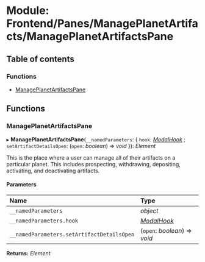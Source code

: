 # Module: Frontend/Panes/ManagePlanetArtifacts/ManagePlanetArtifactsPane

## Table of contents

### Functions

- [ManagePlanetArtifactsPane](frontend_panes_manageplanetartifacts_manageplanetartifactspane.md#manageplanetartifactspane)

## Functions

### ManagePlanetArtifactsPane

▸ **ManagePlanetArtifactsPane**(`__namedParameters`: { `hook`: [_ModalHook_](frontend_views_modalpane.md#modalhook) ; `setArtifactDetailsOpen`: (`open`: _boolean_) => _void_ }): _Element_

This is the place where a user can manage all of their artifacts on a
particular planet. This includes prospecting, withdrawing, depositing,
activating, and deactivating artifacts.

#### Parameters

| Name                                       | Type                                                 |
| :----------------------------------------- | :--------------------------------------------------- |
| `__namedParameters`                        | _object_                                             |
| `__namedParameters.hook`                   | [_ModalHook_](frontend_views_modalpane.md#modalhook) |
| `__namedParameters.setArtifactDetailsOpen` | (`open`: _boolean_) => _void_                        |

**Returns:** _Element_
